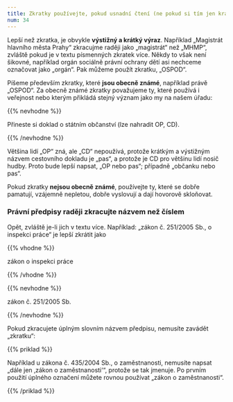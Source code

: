 ```yaml
---
title: Zkratky používejte, pokud usnadní čtení (ne pokud si tím jen krátíte psaní)
num: 34
---
```

Lepší než zkratka, je obvykle **výstižný a krátký výraz**. Například „Magistrát hlavního města Prahy“ zkracujme raději jako „magistrát“ než „MHMP“, zvláště pokud je v textu písmenných zkratek více. Někdy to však není šikovné, například orgán sociálně právní ochrany dětí asi nechceme označovat jako „orgán“. Pak můžeme použít zkratku, „OSPOD“.

Píšeme především zkratky, které **jsou obecně známé**, například právě „OSPOD“. Za obecně známé zkratky považujeme ty, které používá i veřejnost nebo kterým přikládá stejný význam jako my na našem úřadu:

{{% nevhodne %}}

Přineste si doklad o státním občanství (lze nahradit OP, CD).

{{% /nevhodne %}}

Většina lidí „OP“ zná, ale „CD“ nepoužívá, protože krátkým a výstižným názvem cestovního dokladu je „pas“, a protože je CD pro většinu lidí nosič hudby. Proto bude lepší napsat, „OP nebo pas“; případně „občanku nebo pas“.

Pokud zkratky **nejsou obecně známé**, používejte ty, které se dobře pamatují, vzájemně nepletou, dobře vyslovují a dají hovorově skloňovat.

### Právní předpisy raději zkracujte názvem než číslem

Opět, zvláště je-li jich v textu více. Například: „zákon č. 251/2005 Sb., o inspekci práce“ je lepší zkrátit jako

{{% vhodne %}}

zákon o inspekci práce

{{% /vhodne %}}

{{% nevhodne %}}

zákon č. 251/2005 Sb.

{{% /nevhodne %}}

Pokud zkracujete úplným slovním názvem předpisu, nemusíte zavádět „zkratku“:

{{% priklad %}}

Například u zákona č. 435/2004 Sb., o zaměstnanosti, nemusíte napsat „dále jen ‚zákon o zaměstnanosti‘“, protože se tak jmenuje. Po prvním použití úplného označení můžete rovnou používat „zákon o zaměstnanosti“.

{{% /priklad %}}
